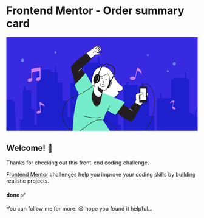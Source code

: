 # Frontend Mentor - Order summary card

![Design preview for the Order summary card coding challenge](/images/illustration-hero.svg)

## Welcome! 👋

Thanks for checking out this front-end coding challenge.

[Frontend Mentor](https://www.frontendmentor.io) challenges help you improve your coding skills by building realistic projects.

#### done ✅

You can follow me for more. 😃 hope you found it helpful...
